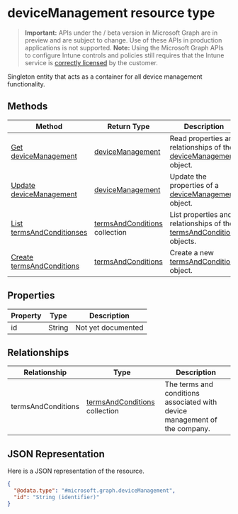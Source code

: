 ﻿# deviceManagement resource type

> **Important:** APIs under the / beta version in Microsoft Graph are in preview and are subject to change. Use of these APIs in production applications is not supported.
> **Note:** Using the Microsoft Graph APIs to configure Intune controls and policies still requires that the Intune service is [correctly licensed](https://go.microsoft.com/fwlink/?linkid=839381) by the customer.

Singleton entity that acts as a container for all device management functionality.
## Methods
|Method|Return Type|Description|
|---|---|---|
|[Get deviceManagement](https://developer.microsoft.com/en-us/graph/docs/api-reference/beta/api/api/intune_companyterms_devicemanagement_get.md)|[deviceManagement](https://developer.microsoft.com/en-us/graph/docs/api-reference/beta/api/resources/intune_companyterms_devicemanagement.md)|Read properties and relationships of the [deviceManagement](https://developer.microsoft.com/en-us/graph/docs/api-reference/beta/api/resources/intune_companyterms_devicemanagement.md) object.|
|[Update deviceManagement](https://developer.microsoft.com/en-us/graph/docs/api-reference/beta/api/api/intune_companyterms_devicemanagement_update.md)|[deviceManagement](https://developer.microsoft.com/en-us/graph/docs/api-reference/beta/api/resources/intune_companyterms_devicemanagement.md)|Update the properties of a [deviceManagement](https://developer.microsoft.com/en-us/graph/docs/api-reference/beta/api/resources/intune_companyterms_devicemanagement.md) object.|
|[List termsAndConditionses](https://developer.microsoft.com/en-us/graph/docs/api-reference/beta/api/api/intune_companyterms_termsandconditions_list.md)|[termsAndConditions](https://developer.microsoft.com/en-us/graph/docs/api-reference/beta/api/resources/intune_companyterms_termsandconditions.md) collection|List properties and relationships of the [termsAndConditions](https://developer.microsoft.com/en-us/graph/docs/api-reference/beta/api/resources/intune_companyterms_termsandconditions.md) objects.|
|[Create termsAndConditions](https://developer.microsoft.com/en-us/graph/docs/api-reference/beta/api/api/intune_companyterms_termsandconditions_create.md)|[termsAndConditions](https://developer.microsoft.com/en-us/graph/docs/api-reference/beta/api/resources/intune_companyterms_termsandconditions.md)|Create a new [termsAndConditions](https://developer.microsoft.com/en-us/graph/docs/api-reference/beta/api/resources/intune_companyterms_termsandconditions.md) object.|

## Properties
|Property|Type|Description|
|---|---|---|
|id|String|Not yet documented|

## Relationships
|Relationship|Type|Description|
|---|---|---|
|termsAndConditions|[termsAndConditions](https://developer.microsoft.com/en-us/graph/docs/api-reference/beta/api/resources/intune_companyterms_termsandconditions.md) collection|The terms and conditions associated with device management of the company.|

## JSON Representation
Here is a JSON representation of the resource.
<!-- {
  "blockType": "resource",
  "keyProperty": "id",
  "@odata.type": "microsoft.graph.deviceManagement"
}
-->
```json
{
  "@odata.type": "#microsoft.graph.deviceManagement",
  "id": "String (identifier)"
}
```



